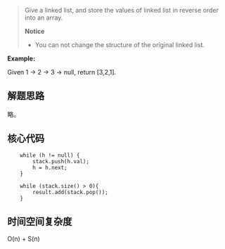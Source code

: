 > Give a linked list, and store the values of linked list in reverse order into an array.
>
> **Notice**
> + You can not change the structure of the original linked list.

**Example:** 

Given 1 -> 2 -> 3 -> null, return [3,2,1].

## 解题思路

略。

## 核心代码

        while (h != null) {
            stack.push(h.val);
            h = h.next;
        }
        
        while (stack.size() > 0){
            result.add(stack.pop());
        }

## 时间空间复杂度

O(n) + S(n)

